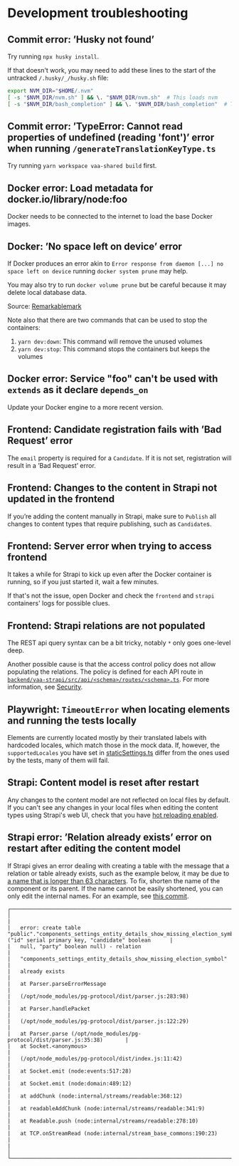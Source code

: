 # Development troubleshooting

## Commit error: ’Husky not found’

Try running `npx husky install`.

If that doesn't work, you may need to add these lines to the start of the untracked `/.husky/_/husky.sh` file:

```bash
export NVM_DIR="$HOME/.nvm"
[ -s "$NVM_DIR/nvm.sh" ] && \. "$NVM_DIR/nvm.sh"  # This loads nvm
[ -s "$NVM_DIR/bash_completion" ] && \. "$NVM_DIR/bash_completion"  # This loads nvm bash_completion
```

## Commit error: ’TypeError: Cannot read properties of undefined (reading 'font')’ error when running `/generateTranslationKeyType.ts`

Try running `yarn workspace vaa-shared build` first.

## Docker error: Load metadata for docker.io/library/node:foo

Docker needs to be connected to the internet to load the base Docker images.

## Docker: ’No space left on device’ error

If Docker produces an error akin to `Error response from daemon [...] no space left on device`
running `docker system prune` may help.

You may also try to run `docker volume prune` but be careful because it may delete local database data.

Source: [Remarkablemark](https://remarkablemark.org/blog/2021/08/05/docker-error-no-space-left-on-device/)

Note also that there are two commands that can be used to stop the containers:

1. `yarn dev:down`: This command will remove the unused volumes
2. `yarn dev:stop`: This command stops the containers but keeps the volumes

## Docker error: Service "foo" can't be used with `extends` as it declare `depends_on`

Update your Docker engine to a more recent version.

## Frontend: Candidate registration fails with ’Bad Request’ error

The `email` property is required for a `Candidate`. If it is not set, registration will result in a ’Bad Request’ error.

## Frontend: Changes to the content in Strapi not updated in the frontend

If you’re adding the content manually in Strapi, make sure to `Publish` all changes to content types that require publishing, such as `Candidate`s.

## Frontend: Server error when trying to access frontend

It takes a while for Strapi to kick up even after the Docker container is running, so if you just started it, wait a few minutes.

If that's not the issue, open Docker and check the `frontend` and `strapi` containers' logs for possible clues.

## Frontend: Strapi relations are not populated

The REST api query syntax can be a bit tricky, notably `*` only goes one-level deep.

Another possible cause is that the access control policy does not allow populating the relations. The policy is defined for each API route in [`backend/vaa-strapi/src/api/<schema>/routes/<schema>.ts`](../backend/vaa-strapi/src/api). For more information, see [Security](./security.md).

## Playwright: `TimeoutError` when locating elements and running the tests locally

Elements are currently located mostly by their translated labels with hardcoded locales, which match those in the mock data. If, however, the `supportedLocales` you have set in [staticSettings.ts](../shared/src/settings/staticSettings.ts) differ from the ones used by the tests, many of them will fail.

## Strapi: Content model is reset after restart

Any changes to the content model are not reflected on local files by default. If you can't see any changes in your local files when editing the content types using Strapi's web UI, check that you have [hot reloading enabled](./docker-setup-guide.md#hot-reloading).

## Strapi error: ’Relation already exists’ error on restart after editing the content model

If Strapi gives an error dealing with creating a table with the message that a relation or table already exists, such as the example below, it may be due to [a name that is longer than 63 characters](https://forum.strapi.io/t/create-index-already-exists/16835/7). To fix, shorten the name of the component or its parent. If the name cannot be easily shortened, you can only edit the internal names. For an example, see [this commit](https://github.com/OpenVAA/voting-advice-application/pull/577/commits/a9689458045ee1ebb9e2d00243d2befa5d571574).

```
┌──────────────────────────────────────────────────────────────────────────────┐
│                                                                              |
|   error: create table "public"."components_settings_entity_details_show_missing_election_symbols" ("id" serial primary key, "candidate" boolean      |
|   null, "party" boolean null) - relation                                     |
|   "components_settings_entity_details_show_missing_election_symbol"          |
|   already exists                                                             |
|   at Parser.parseErrorMessage                                                |
|   (/opt/node_modules/pg-protocol/dist/parser.js:283:98)                      |
|   at Parser.handlePacket                                                     |
|   (/opt/node_modules/pg-protocol/dist/parser.js:122:29)                      |
|   at Parser.parse (/opt/node_modules/pg-protocol/dist/parser.js:35:38)       |
|   at Socket.<anonymous>                                                      |
|   (/opt/node_modules/pg-protocol/dist/index.js:11:42)                        |
|   at Socket.emit (node:events:517:28)                                        |
|   at Socket.emit (node:domain:489:12)                                        |
|   at addChunk (node:internal/streams/readable:368:12)                        |
|   at readableAddChunk (node:internal/streams/readable:341:9)                 |
|   at Readable.push (node:internal/streams/readable:278:10)                   |
|   at TCP.onStreamRead (node:internal/stream_base_commons:190:23)             |
|                                                                              │
└──────────────────────────────────────────────────────────────────────────────┘
```